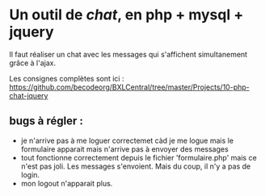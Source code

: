 # Un outil de *chat*, en php + mysql + jquery
 Il faut réaliser un chat avec les messages qui s'affichent simultanement grâce à l'ajax. 
 
 Les consignes complètes sont ici : https://github.com/becodeorg/BXLCentral/tree/master/Projects/10-php-chat-jquery
 
 ## bugs à régler :
 - je n'arrive pas à me loguer correctemet càd je me logue mais le formulaire apparait mais n'arrive pas à envoyer des messages
 - tout fonctionne correctement depuis le fichier 'formulaire.php' mais ce n'est pas joli. Les messages s'envoient. Mais du coup, il n'y a pas de login.
 - mon logout n'apparait plus.
